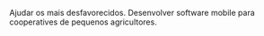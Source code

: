 Ajudar os mais desfavorecidos.
Desenvolver software mobile para cooperatives de pequenos agricultores.